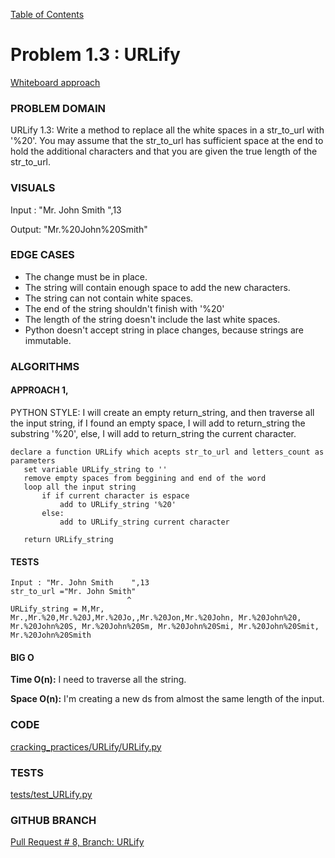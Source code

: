 [Table of Contents](../../README.md)


# Problem 1.3 : URLify

[Whiteboard approach](https://docs.google.com/document/d/1HsC1SrnNspaUJQkMGgrBd0WueKyYt2xd9QFc08w8r4k/edit?usp=sharing)

### PROBLEM DOMAIN
URLify 1.3: Write a method to replace all the white spaces in a str_to_url with '%20'.
You may assume that the str_to_url has sufficient space at the end to hold the additional characters
and that you are given the true length of the str_to_url.

### VISUALS

Input : "Mr. John Smith    ",13

Output: "Mr.%20John%20Smith"


### EDGE CASES
- The change must be in place.
- The string will contain enough space to add the new characters.
- The string can not contain white spaces.
- The end of the string shouldn't finish with '%20'
- The length of the string doesn't include the last white spaces.
- Python doesn't accept string in place changes, because strings are immutable.

### ALGORITHMS

#### APPROACH 1,
PYTHON STYLE: I will create an empty return_string, and then traverse all the input string, if I found an empty space, I will add to return_string the substring '%20', else, I will add to return_string the current character.


```
declare a function URLify which acepts str_to_url and letters_count as parameters
   set variable URLify_string to ''
   remove empty spaces from beggining and end of the word
   loop all the input string
       if if current character is espace
           add to URLify_string '%20'
       else:
           add to URLify_string current character

   return URLify_string
```


#### TESTS
```
Input : "Mr. John Smith    ",13
str_to_url ="Mr. John Smith"
                          ^
URLify_string = M,Mr, Mr.,Mr.%20,Mr.%20J,Mr.%20Jo,,Mr.%20Jon,Mr.%20John, Mr.%20John%20, Mr.%20John%20S, Mr.%20John%20Sm, Mr.%20John%20Smi, Mr.%20John%20Smit, Mr.%20John%20Smith

```


#### BIG O
**Time O(n):** I need to traverse all the string.

**Space O(n):** I'm creating a new ds from almost the same length of the input.

### CODE
[cracking_practices/URLify/URLify.py](URLify.py)


### TESTS
[tests/test_URLify.py](../../tests/test_URLify.py)

### GITHUB BRANCH

[Pull Request # 8, Branch: URLify](https://github.com/ilealm/cracking-practices/pull/8)
